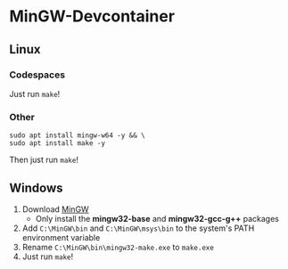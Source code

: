 # MinGW-Devcontainer
## Linux
### Codespaces
Just run `make`!
### Other
```
sudo apt install mingw-w64 -y && \
sudo apt install make -y
```
Then just run `make`!
## Windows
1. Download [MinGW](https://osdn.net/projects/mingw/downloads/68260/mingw-get-setup.exe/)
   - Only install the **mingw32-base** and **mingw32-gcc-g++** packages
3. Add `C:\MinGW\bin` and `C:\MinGW\msys\bin` to the system's PATH environment variable
4. Rename `C:\MinGW\bin\mingw32-make.exe` to `make.exe`
5. Just run `make`!
